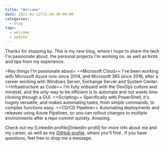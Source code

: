 ```yaml
---
title: "Welcome"
date: 2021-03-22T15:49:30-04:00
categories:
  - blog
tags:
  - welcome
  - update
---
```


Thanks for stopping by. This is my new blog, where I hope to share the tech I'm passionate about, the personal projects I'm working on, as well as hints and tips from my experience.

=Key things I'm passionate about=
==Microsoft Cloud==
I've been working with Microsoft Azure now since 2014, and Microsoft 365 since 2016, after a career working with Windows Server, Exchange Server and System Center.
==Infrastructure as Code==
I'm fully onboard with the DevOps culture and mindset, and the only way to be efficient is to automate and not waste time clicking through a GUI.
==Scripting==
Specifically with PowerShell, it's hugely versatile, and makes automating tasks, from simple commands, to complex functions easy.
==CD/CD Pipeline==
Automating deployments and releases using Azure Pipelines, so you can rollout changes to multiple environments after a repo commit quickly. Amazing.

Check out my [LinkedIn profile][linkedin-profil] for more info about me and my career, as well as my [GitHub profile][github-profile], where you'll find . If you have questions, feel free to drop me a message.

[linkedin-profile]: https://www.linkedin.com/in/wesleytrust/
[github-profile]:   https://www.github.com/wesley-trust